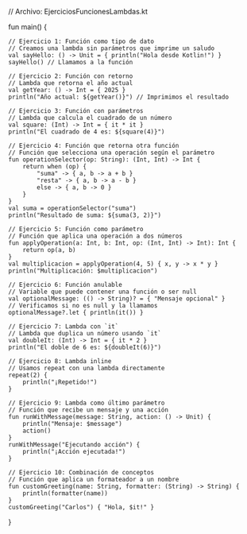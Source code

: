 
// Archivo: EjerciciosFuncionesLambdas.kt

fun main() {

    // Ejercicio 1: Función como tipo de dato
    // Creamos una lambda sin parámetros que imprime un saludo
    val sayHello: () -> Unit = { println("Hola desde Kotlin!") }
    sayHello() // Llamamos a la función

    // Ejercicio 2: Función con retorno
    // Lambda que retorna el año actual
    val getYear: () -> Int = { 2025 }
    println("Año actual: ${getYear()}") // Imprimimos el resultado

    // Ejercicio 3: Función con parámetros
    // Lambda que calcula el cuadrado de un número
    val square: (Int) -> Int = { it * it }
    println("El cuadrado de 4 es: ${square(4)}")

    // Ejercicio 4: Función que retorna otra función
    // Función que selecciona una operación según el parámetro
    fun operationSelector(op: String): (Int, Int) -> Int {
        return when (op) {
            "suma" -> { a, b -> a + b }
            "resta" -> { a, b -> a - b }
            else -> { a, b -> 0 }
        }
    }
    val suma = operationSelector("suma")
    println("Resultado de suma: ${suma(3, 2)}")

    // Ejercicio 5: Función como parámetro
    // Función que aplica una operación a dos números
    fun applyOperation(a: Int, b: Int, op: (Int, Int) -> Int): Int {
        return op(a, b)
    }
    val multiplicacion = applyOperation(4, 5) { x, y -> x * y }
    println("Multiplicación: $multiplicacion")

    // Ejercicio 6: Función anulable
    // Variable que puede contener una función o ser null
    val optionalMessage: (() -> String)? = { "Mensaje opcional" }
    // Verificamos si no es null y la llamamos
    optionalMessage?.let { println(it()) }

    // Ejercicio 7: Lambda con `it`
    // Lambda que duplica un número usando `it`
    val doubleIt: (Int) -> Int = { it * 2 }
    println("El doble de 6 es: ${doubleIt(6)}")

    // Ejercicio 8: Lambda inline
    // Usamos repeat con una lambda directamente
    repeat(2) {
        println("¡Repetido!")
    }

    // Ejercicio 9: Lambda como último parámetro
    // Función que recibe un mensaje y una acción
    fun runWithMessage(message: String, action: () -> Unit) {
        println("Mensaje: $message")
        action()
    }
    runWithMessage("Ejecutando acción") {
        println("¡Acción ejecutada!")
    }

    // Ejercicio 10: Combinación de conceptos
    // Función que aplica un formateador a un nombre
    fun customGreeting(name: String, formatter: (String) -> String) {
        println(formatter(name))
    }
    customGreeting("Carlos") { "Hola, $it!" }
}
